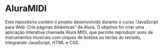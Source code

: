 # AluraMIDI
Este repositório contém o projeto desenvolvido durante o curso "JavaScript para Web: Crie páginas dinâmicas" da Alura. O objetivo foi criar uma aplicação interativa chamada Alura MIDI, que permite reproduzir sons de instrumentos musicais com cliques de botões ou teclas do teclado, integrando JavaScript, HTML e CSS.
